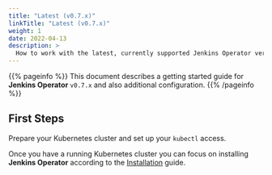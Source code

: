 ```yaml
---
title: "Latest (v0.7.x)"
linkTitle: "Latest (v0.7.x)"
weight: 1
date: 2022-04-13
description: >
  How to work with the latest, currently supported Jenkins Operator version.
---
```


{{% pageinfo %}}
This document describes a getting started guide for **Jenkins Operator** `v0.7.x` and also additional configuration.
{{% /pageinfo %}}

## First Steps

Prepare your Kubernetes cluster and set up your `kubectl` access.

Once you have a running Kubernetes cluster you can focus on installing **Jenkins Operator** according to the 
[Installation](/kubernetes-operator/docs/getting-started/latest/installing-the-operator/) guide.
